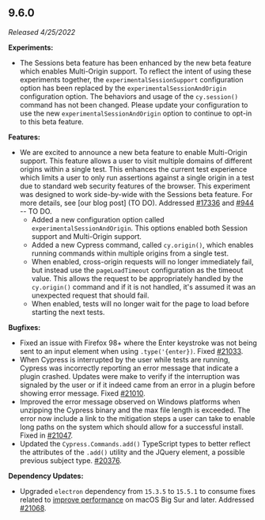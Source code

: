 ## 9.6.0

_Released 4/25/2022_

**Experiments:**

- The Sessions beta feature has been enhanced by the new beta feature which
  enables Multi-Origin support. To reflect the intent of using these experiments
  together, the `experimentalSessionSupport` configuration option has been
  replaced by the `experimentalSessionAndOrigin` configuration option. The
  behaviors and usage of the `cy.session()` command has not been changed. Please
  update your configuration to use the new `experimentalSessionAndOrigin` option
  to continue to opt-in to this beta feature.

**Features:**

- We are excited to announce a new beta feature to enable Multi-Origin support.
  This feature allows a user to visit multiple domains of different origins
  within a single test. This enhances the current test experience which limits a
  user to only run assertions against a single origin in a test due to standard
  web security features of the browser. This experiment was designed to work
  side-by-wide with the Sessions beta feature. For more details, see [our blog
  post] (TO DO). Addressed
  [#17336](https://github.com/cypress-io/cypress/issues/17336) and
  [#944](https://github.com/cypress-io/cypress/issues/944) -- TO DO.
  - Added a new configuration option called `experimentalSessionAndOrigin`. This
    options enabled both Session support and Multi-Origin support.
  - Added a new Cypress command, called `cy.origin()`, which enables running
    commands within multiple origins from a single test.
  - When enabled, cross-origin requests will no longer immediately fail, but
    instead use the `pageLoadTimeout` configuration as the timeout value. This
    allows the request to be appropriately handled by the `cy.origin()` command
    and if it is not handled, it's assumed it was an unexpected request that
    should fail.
  - When enabled, tests will no longer wait for the page to load before starting
    the next tests.

**Bugfixes:**

- Fixed an issue with Firefox 98+ where the Enter keystroke was not being sent
  to an input element when using `.type('{enter})`. Fixed
  [#21033](https://github.com/cypress-io/cypress/issues/21033).
- When Cypress is interrupted by the user while tests are running, Cypress was
  incorrectly reporting an error message that indicate a plugin crashed. Updates
  were make to verify if the interruption was signaled by the user or if it
  indeed came from an error in a plugin before showing error message. Fixed
  [#21010](https://github.com/cypress-io/cypress/issues/21010).
- Improved the error message observed on Windows platforms when unzipping the
  Cypress binary and the max file length is exceeded. The error now include a
  link to the mitigation steps a user can take to enable long paths on the
  system which should allow for a successful install. Fixed in
  [#21047](https://github.com/cypress-io/cypress/pull/21047).
- Updated the `Cypress.Commands.add()` TypeScript types to better reflect the
  attributes of the `.add()` utility and the JQuery element, a possible previous
  subject type. [#20376](https://github.com/cypress-io/cypress/issues/20376).

**Dependency Updates:**

- Upgraded `electron` dependency from `15.3.5` to `15.5.1` to consume fixes
  related to
  [improve performance](https://github.com/electron/electron/pull/33406) on
  macOS Big Sur and later. Addressed
  [#21068](https://github.com/cypress-io/cypress/issues/21068).
